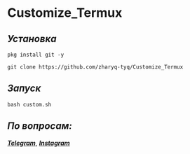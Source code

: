 # Customize_Termux

## ***Установка***

```pkg install git -y```

```git clone https://github.com/zharyq-tyq/Customize_Termux```

## ***Запуск***

```bash custom.sh```

## ***По вопросам:*** 
***[Telegram](https://t.me/zharyqtyq)***, ***[Instagram](https://instagram.com/zharyqtyq_)***
